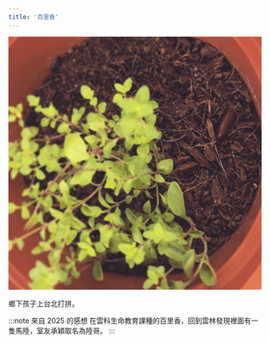 ```yaml
---
title: '百里香'
---
```

![img](./img_ig/201706/001.jpg)

鄉下孩子上台北打拼。

:::note 來自 2025 的感想
在雲科生命教育課種的百里香，回到雲林發現裡面有一隻馬陸，室友承穎取名為陸哥。
:::